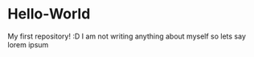 # Hello-World
My first repository! :D
I am not writing anything about myself so
lets say lorem ipsum
